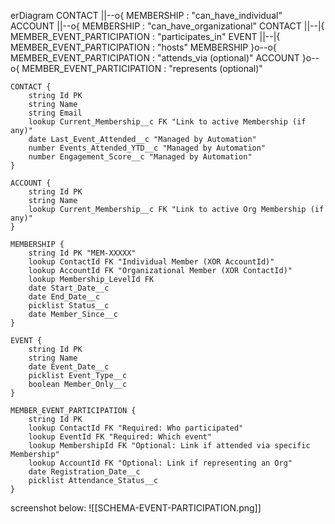 erDiagram
    CONTACT ||--o{ MEMBERSHIP : "can_have_individual"
    ACCOUNT ||--o{ MEMBERSHIP : "can_have_organizational"
    CONTACT ||--|{ MEMBER_EVENT_PARTICIPATION : "participates_in"
    EVENT ||--|{ MEMBER_EVENT_PARTICIPATION : "hosts"
    MEMBERSHIP }o--o{ MEMBER_EVENT_PARTICIPATION : "attends_via (optional)"
    ACCOUNT }o--o{ MEMBER_EVENT_PARTICIPATION : "represents (optional)"

    CONTACT {
        string Id PK
        string Name
        string Email
        lookup Current_Membership__c FK "Link to active Membership (if any)"
        date Last_Event_Attended__c "Managed by Automation"
        number Events_Attended_YTD__c "Managed by Automation"
        number Engagement_Score__c "Managed by Automation"
    }

    ACCOUNT {
        string Id PK
        string Name
        lookup Current_Membership__c FK "Link to active Org Membership (if any)"
    }

    MEMBERSHIP {
        string Id PK "MEM-XXXXX"
        lookup ContactId FK "Individual Member (XOR AccountId)"
        lookup AccountId FK "Organizational Member (XOR ContactId)"
        lookup Membership_LevelId FK
        date Start_Date__c
        date End_Date__c
        picklist Status__c
        date Member_Since__c
    }

    EVENT {
        string Id PK
        string Name
        date Event_Date__c
        picklist Event_Type__c
        boolean Member_Only__c
    }

    MEMBER_EVENT_PARTICIPATION {
        string Id PK
        lookup ContactId FK "Required: Who participated"
        lookup EventId FK "Required: Which event"
        lookup MembershipId FK "Optional: Link if attended via specific Membership"
        lookup AccountId FK "Optional: Link if representing an Org"
        date Registration_Date__c
        picklist Attendance_Status__c
    }

screenshot below:
![[SCHEMA-EVENT-PARTICIPATION.png]]